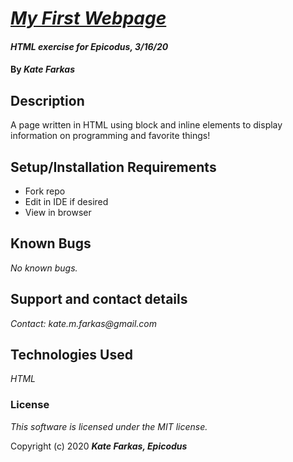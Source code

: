 # [ _My First Webpage_](https://k8thedinosaur.github.io/my-first-webpage/)

#### _HTML exercise for Epicodus, 3/16/20_

#### By _**Kate Farkas**_

## Description

A page written in HTML using block and inline elements to display information on programming and favorite things!

## Setup/Installation Requirements

* Fork repo
* Edit in IDE if desired
* View in browser

## Known Bugs

_No known bugs._

## Support and contact details

_Contact: kate.m.farkas@gmail.com_

## Technologies Used

_HTML_

### License

*This software is licensed under the MIT license.*

Copyright (c) 2020 **_Kate Farkas, Epicodus_**
